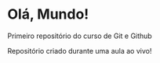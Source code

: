 # Olá, Mundo!
Primeiro repositório do curso de Git e Github

Repositório criado durante uma aula ao vivo! 
